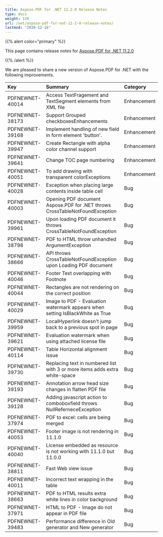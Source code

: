```yaml
---
title: Aspose.PDF for .NET 11.2.0 Release Notes
type: docs
weight: 120
url: /net/aspose-pdf-for-net-11-2-0-release-notes/
lastmod: "2020-12-16"
---
```


{{% alert color="primary" %}} 

This page contains release notes for [Aspose.PDF for .NET 11.2.0](http://www.aspose.com/downloads/pdf/net/new-releases/aspose.pdf-for-.net-11.2.0/)

{{% /alert %}} 

We are pleased to share a new version of Aspose.PDF for .NET with the following improvements.

|**Key**|**Summary**|**Category**|
| :- | :- | :- |
|PDFNEWNET-40014 |Access TextFragement and TextSegment elements from XML file|Enhancement|
|PDFNEWNET-38173 |Support Grouped checkboxesEnhancements|Enhancement|
|PDFNEWNET-39168 |Implement handling of new field in form element 'button'.|Enhancement|
|PDFNEWNET-39947 |Create Rectangle with alpha color channel support|Enhancement|
|PDFNEWNET-39641 |Change TOC page numbering|Enhancement|
|PDFNEWNET-40051 |To add drawing with transparent colorExceptions|Enhancement|
|PDFNEWNET-40028 |Exception when placing large contents inside table cell|Bug|
|PDFNEWNET-40003 |Opening PDF document Aspose.PDF for .NET throws CrossTableNotFoundException|Bug|
|PDFNEWNET-39961 |Upon loading PDF document it throws CrossTableNotFoundException|Bug|
|PDFNEWNET-38798 |PDF to HTML throw unhandled ArgumentException|Bug|
|PDFNEWNET-38666 |API throws CrossTableNotFoundException upon Loading PDF document|Bug|
|PDFNEWNET-40046 |Footer Text overlapping with Footnote|Bug|
|PDFNEWNET-40044 |Rectangles are not rendering on the correct position|Bug|
|PDFNEWNET-40029 |Image to PDF - Evaluation watermark appears when setting IsBlackWhite as True|Bug|
|PDFNEWNET-39959 |LocalHyperlink doesn't jump back to a previous spot in page|Bug|
|PDFNEWNET-39621 |Evaluation watermark when using attached license file|Bug|
|PDFNEWNET-40114 |Table Horizontal alignment issue|Bug|
|PDFNEWNET-39730 |Replacing text in numbered list with 3 or more items adds extra white-space|Bug|
|PDFNEWNET-39193 |Annotation arrow head size changes in flatten PDF file|Bug|
|PDFNEWNET-39128 |Adding javascript action to comboboxfield throws NullReferneceException|Bug|
|PDFNEWNET-37974 |PDF to excel: cells are being merged|Bug|
|PDFNEWNET-40053 |Footer image is not rendering in 11.1.0|Bug|
|PDFNEWNET-40040 |License embedded as resource is not working with 11.1.0 but 11.0.0|Bug|
|PDFNEWNET-38811 |Fast Web view issue|Bug|
|PDFNEWNET-40011 |Incorrect text wrapping in the table|Bug|
|PDFNEWNET-38663 |PDF to HTML results extra white lines in color background|Bug|
|PDFNEWNET-37971 |HTML to PDF - Image do not appear in PDF file|Bug|
|PDFNEWNET-39483 |Performance difference in Old generator and New generator|Bug|

